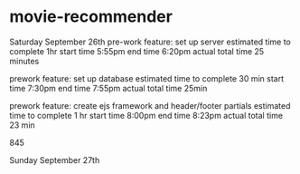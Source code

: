 # movie-recommender

Saturday September 26th
pre-work feature: set up server
estimated time to complete 1hr
start time 5:55pm
end time 6:20pm
actual total time 25 minutes

prework feature: set up database
estimated time to complete 30 min
start time 7:30pm
end time 7:55pm
actual total time 25min

prework feature: create ejs framework and header/footer partials
estimated time to complete 1 hr
start time 8:00pm
end time 8:23pm
actual total time 23 min

845

Sunday September 27th